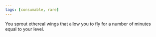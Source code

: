 ```yaml
---
tags: [consumable, rare]
---
```

You sprout ethereal wings that allow you to fly for a number of minutes equal to your level.
